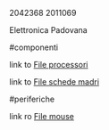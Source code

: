 2042368
2011069

Elettronica Padovana

#componenti

link to [File processori](componenti/processori.md)

link to [File schede madri](componenti/schede_madri.md)

#periferiche

link ro [File mouse](periferiche/mouse.md)

